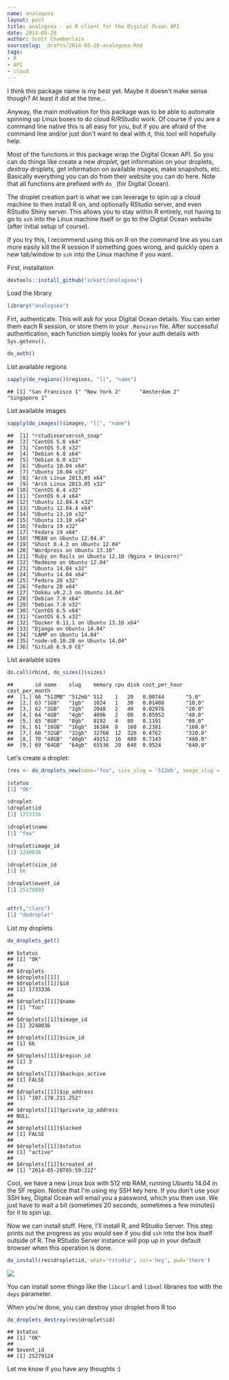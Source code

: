 ```yaml
---
name: analogsea
layout: post
title: analogsea - an R client for the Digital Ocean API
date: 2014-05-28
author: Scott Chamberlain
sourceslug: _drafts/2014-05-28-analogsea.Rmd
tags:
- R
- API
- cloud
---
```



I think this package name is my best yet. Maybe it doesn't make sense though? At least it did at the time...

Anyway, the main motivation for this package was to be able to automate spinning up Linux boxes to do cloud R/RStudio work. Of course if you are a command line native this is all easy for you, but if you are afraid of the command line and/or just don't want to deal with it, this tool will hopefully help. 

Most of the functions in this package wrap the Digital Ocean API. So you can do things like create a new _droplet_, get information on your droplets, _destroy_ droplets, get information on available images, make snapshots, etc. Basically everything you can do from their website you can do here. Note that all functions are prefixed with `do_` (for Digital Ocean). 

The droplet creation part is what we can leverage to spin up a cloud machine to then install R on, and optionally RStudio server, and even RStudio Shiny server. This allows you to stay within R entirely, not having to go to `ssh` into the Linux machine itself or go to the Digital Ocean website (after initial setup of course). 

If you try this, I recommend using this on R on the command line as you can more easily kill the R session if something goes wrong, and quickly open a new tab/window to `ssh` into the Linux machine if you want.

First, installation


```r
devtools::install_github("sckott/analogsea")
```

Load the library


```r
library("analogsea")
```

Firt, authenticate. This will ask for your Digital Ocean details. You can enter them each R session, or store them in your `.Renviron` file. After successful authentication, each function simply looks for your auth details with `Sys.getenv()`.


```r
do_auth()
```

List available regions


```r
sapply(do_regions()$regions, "[[", "name")
```

```
## [1] "San Francisco 1" "New York 2"      "Amsterdam 2"     "Singapore 1"
```

List available images


```r
sapply(do_images()$images, "[[", "name")
```

```
##  [1] "rstudioserverssh_snap"                          
##  [2] "CentOS 5.8 x64"                                 
##  [3] "CentOS 5.8 x32"                                 
##  [4] "Debian 6.0 x64"                                 
##  [5] "Debian 6.0 x32"                                 
##  [6] "Ubuntu 10.04 x64"                               
##  [7] "Ubuntu 10.04 x32"                               
##  [8] "Arch Linux 2013.05 x64"                         
##  [9] "Arch Linux 2013.05 x32"                         
## [10] "CentOS 6.4 x32"                                 
## [11] "CentOS 6.4 x64"                                 
## [12] "Ubuntu 12.04.4 x32"                             
## [13] "Ubuntu 12.04.4 x64"                             
## [14] "Ubuntu 13.10 x32"                               
## [15] "Ubuntu 13.10 x64"                               
## [16] "Fedora 19 x32"                                  
## [17] "Fedora 19 x64"                                  
## [18] "MEAN on Ubuntu 12.04.4"                         
## [19] "Ghost 0.4.2 on Ubuntu 12.04"                    
## [20] "Wordpress on Ubuntu 13.10"                      
## [21] "Ruby on Rails on Ubuntu 12.10 (Nginx + Unicorn)"
## [22] "Redmine on Ubuntu 12.04"                        
## [23] "Ubuntu 14.04 x32"                               
## [24] "Ubuntu 14.04 x64"                               
## [25] "Fedora 20 x32"                                  
## [26] "Fedora 20 x64"                                  
## [27] "Dokku v0.2.3 on Ubuntu 14.04"                   
## [28] "Debian 7.0 x64"                                 
## [29] "Debian 7.0 x32"                                 
## [30] "CentOS 6.5 x64"                                 
## [31] "CentOS 6.5 x32"                                 
## [32] "Docker 0.11.1 on Ubuntu 13.10 x64"              
## [33] "Django on Ubuntu 14.04"                         
## [34] "LAMP on Ubuntu 14.04"                           
## [35] "node-v0.10.28 on Ubuntu 14.04"                  
## [36] "GitLab 6.9.0 CE"
```

List available sizes


```r
do.call(rbind, do_sizes()$sizes)
```

```
##       id name    slug    memory cpu disk cost_per_hour cost_per_month
##  [1,] 66 "512MB" "512mb" 512    1   20   0.00744       "5.0"         
##  [2,] 63 "1GB"   "1gb"   1024   1   30   0.01488       "10.0"        
##  [3,] 62 "2GB"   "2gb"   2048   2   40   0.02976       "20.0"        
##  [4,] 64 "4GB"   "4gb"   4096   2   60   0.05952       "40.0"        
##  [5,] 65 "8GB"   "8gb"   8192   4   80   0.1191        "80.0"        
##  [6,] 61 "16GB"  "16gb"  16384  8   160  0.2381        "160.0"       
##  [7,] 60 "32GB"  "32gb"  32768  12  320  0.4762        "320.0"       
##  [8,] 70 "48GB"  "48gb"  49152  16  480  0.7143        "480.0"       
##  [9,] 69 "64GB"  "64gb"  65536  20  640  0.9524        "640.0"
```

Let's create a droplet:


```r
(res <- do_droplets_new(name="foo", size_slug = '512mb', image_slug = 'ubuntu-14-04-x64', region_slug = 'sfo1', ssh_key_ids = 89103))
```

```r
$status
[1] "OK"

$droplet
$droplet$id
[1] 1733336

$droplet$name
[1] "foo"

$droplet$image_id
[1] 3240036

$droplet$size_id
[1] 66

$droplet$event_id
[1] 25278892


attr(,"class")
[1] "dodroplet"
```



List my droplets


```r
do_droplets_get()
```

```
## $status
## [1] "OK"
## 
## $droplets
## $droplets[[1]]
## $droplets[[1]]$id
## [1] 1733336
## 
## $droplets[[1]]$name
## [1] "foo"
## 
## $droplets[[1]]$image_id
## [1] 3240036
## 
## $droplets[[1]]$size_id
## [1] 66
## 
## $droplets[[1]]$region_id
## [1] 3
## 
## $droplets[[1]]$backups_active
## [1] FALSE
## 
## $droplets[[1]]$ip_address
## [1] "107.170.211.252"
## 
## $droplets[[1]]$private_ip_address
## NULL
## 
## $droplets[[1]]$locked
## [1] FALSE
## 
## $droplets[[1]]$status
## [1] "active"
## 
## $droplets[[1]]$created_at
## [1] "2014-05-28T05:59:22Z"
```

Cool, we have a new Linux box with 512 mb RAM, running Ubuntu 14.04 in the SF region. Notice that I'm using my SSH key here. If you don't use your SSH key, Digital Ocean will email you a password, which you then use. We just have to wait a bit (sometimes 20 seconds, sometimes a few minutes) for it to spin up.

Now we can install stuff. Here, I'll install R, and RStudio Server. This step prints out the progress as you would see if you did `ssh` into the box itself outside of R. The RStudio Server instance will pop up in your default browser when this operation is done. 


```r
do_install(res$droplet$id, what='rstudio', usr='hey', pwd='there')
```

![](/rstudioinstance.png)

You can install some things like the `libcurl` and `libxml` libraries too with the `deps` parameter.

When you're done, you can destroy your droplet from R too


```r
do_droplets_destroy(res$droplet$id)
```

```
## $status
## [1] "OK"
## 
## $event_id
## [1] 25279124
```

Let me know if you have any thoughts :)
